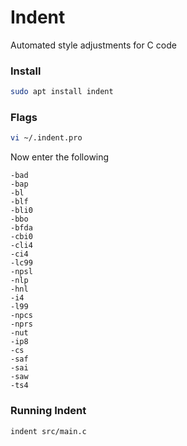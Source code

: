 # Indent
Automated style adjustments for C code

### Install
```bash
sudo apt install indent
```

### Flags
```bash
vi ~/.indent.pro
```
Now enter the following
```vim
-bad
-bap
-bl
-blf
-bli0
-bbo
-bfda
-cbi0
-cli4
-ci4
-lc99
-npsl
-nlp
-hnl
-i4
-l99
-npcs
-nprs
-nut
-ip8
-cs
-saf
-sai
-saw
-ts4
```

### Running Indent
```bash
indent src/main.c
```
